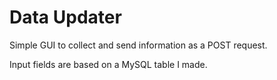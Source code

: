 # Data Updater

Simple GUI to collect and send information as a POST request.

Input fields are based on a MySQL table I made.
